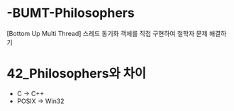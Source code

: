 # -BUMT-Philosophers
[Bottom Up Multi Thread] 스레드 동기화 객체를 직접 구현하여 철학자 문제 해결하기


# 42_Philosophers와 차이
  - C -> C++
  - POSIX -> Win32
